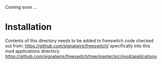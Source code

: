 Coming soon ...

# Installation
Contents of this directory needs to be added to freeswitch code checked out from:
https://github.com/signalwire/freeswitch/
specifically into this mod applications directory
https://github.com/signalwire/freeswitch/tree/master/src/mod/applications
